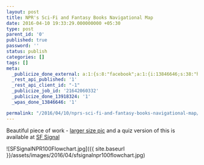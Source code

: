 ```yaml
---
layout: post
title: NPR's Sci-Fi and Fantasy Books Navigational Map
date: 2016-04-10 19:33:29.000000000 +05:30
type: post
parent_id: '0'
published: true
password: ''
status: publish
categories: []
tags: []
meta:
  _publicize_done_external: a:1:{s:8:"facebook";a:1:{i:13846646;s:38:"https://facebook.com/10156715968540184";}}
  _rest_api_published: '1'
  _rest_api_client_id: "-1"
  _publicize_job_id: '21642060332'
  _publicize_done_13918324: '1'
  _wpas_done_13846646: '1'

permalink: "/2016/04/10/nprs-sci-fi-and-fantasy-books-navigational-map/"
---
```

Beautiful piece of work - [larger size pic](https://dl.boxcloud.com/d/1/Jfwqn1o-9ZPLn6H3NaOpaYFneqfst-NfQPaSRStfTxSAU8ksAwA0DP11krk7TbwlArQJeH_jkK_PaDagi3anblW8eGCMm0c-ywwp4jVbMm8OZJOx4_wI6UnqFY6GcBVyJUMVpnQ0cODMy_iJhcueWZM9Ko9MXjulsX5MyrrAUZamxFWKPq8hQNa0TT5oMxmBTDtijmdumsXxCf8teB7Z6s7eMLWleR2rOC4Xyl91mCzuXqFjaIRfQyqkEIeawGe03ANmzD1K-vXgT3Gxd5-n92NhhDo_9pxz4h5lWy20rF7Iq7QyZfNNM-k5LrvbzjhEuJF61avxawQxzNNJQdPkqnnqFcKw0a18pL2B5ZIm6ilvYiU3QJxsJqwCa-fxU0bioKdZnD67ijWISchwCxIoXritdskpoP5Hqd5JU8ncKBRdEP7XTSj6jK7HmMnOrzK25XiF8XyQzrF7kDJMleg6uLehWsh3pxepyXwg2uQrHF0Ts0mc6y9UIxx2WiM6f5W-GIC5KPF5kggEW5GXdAirbmMHJE6TBHE-NVDQg3JQMUkjlgdYMSEYUMK1IJZMZC3wg8tsG-J-omy05o7E0M1QXGw6nlKTa9DE40Pjh9qeeubKRFNPLDb9El-FCpx4xyDopEjtiwrwIr20JS3V2ioFyCuRkszc4IfstG41OFX-cfT24Cj5C-6o2r92YgTO8k9s2zZK0m8s5T3-zX_Jl0TAuLW-k7vPHuulLU1dz4-fT5EH-HlhRExmBRdviZ8FRsG1QthAS450-uzzh9wicVGStDWjX744sfP7nnXOLOWFgBcsP1U3Rg9Xg-UqmjVmwzHwnnWaGSXYG4ad4tc_rokqUQQUwDp30AV89M92lX-qDzckrBQTT9LcBq0gH8GJYmxpeyqgdw_9kAZ5d9qWY3MvJVxzJ5Z92-S3rv1D_A5pygt4Qd5ILMVf-j2W2CQ3U-zG9aV9IEykReMV_el1Nv6DXcHX_xGyPgbiAAEHPYnhdteDXf-yX9shWlwwlGumTp9lU8CEK6nNRYkOpohjlzAShx1uO0_5ql95c1IRnwC4lmpFK8ydPpT0uX0mXVxS6US_K3zejMEK4KwhF0iq7BHYhE4_kAppPEmwDBECHg3Bdy5doiGBZpToeVxgmDOn6tvJq1vbN26cwoTg0Hopu6IyZJuAiBUxLu_8/download) and a quiz version of this is available at [SF Signal](http://www.sfsignal.com/interactive/npr100.htm)

![SFSignalNPR100Flowchart.jpg]({{ site.baseurl }}/assets/images/2016/04/sfsignalnpr100flowchart.jpg)

